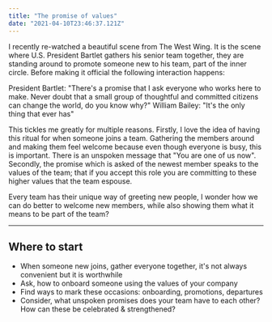 ```yaml
---
title: "The promise of values"
date: "2021-04-10T23:46:37.121Z"
---
```


I recently re-watched a beautiful scene from The West Wing. It is the scene where U.S. President Bartlet gathers his senior team together, they are standing around to promote someone new to his team, part of the inner circle. Before making it official the following interaction happens:  

President Bartlet: "There's a promise that I ask everyone who works here to make. Never doubt that a small group of thoughtful and committed citizens can change the world, do you know why?"
William Bailey: "It's the only thing that ever has"

This tickles me greatly for multiple reasons. Firstly, I love the idea of having this ritual for when someone joins a team. Gathering the members around and making them feel welcome because even though everyone is busy, this is important. There is an unspoken message that "You are one of us now". Secondly, the promise which is asked of the newest member speaks to the values of the team; that if you accept this role you are committing to these higher values that the team espouse. 

Every team has their unique way of greeting new people, I wonder how we can do better to welcome new members, while also showing them what it means to be part of the team?

--- 

## Where to start
- When someone new joins, gather everyone together, it's not always convenient but it is worthwhile
- Ask, how to onboard someone using the values of your company 
- Find ways to mark these occasions: onboarding, promotions, departures
- Consider, what unspoken promises does your team have to each other? How can these be celebrated & strengthened?